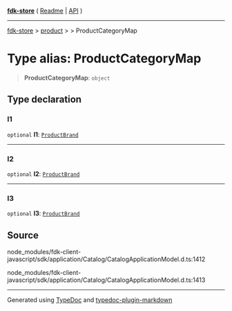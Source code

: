 [**fdk-store**](../../../README.md) ( [Readme](../../../README.md) \| [API](../../../API.md) )

---

[fdk-store](../../../API.md) > [product](../../README.md) > [<internal>](../README.md) > ProductCategoryMap

# Type alias: ProductCategoryMap

> **ProductCategoryMap**: `object`

## Type declaration

### l1

`optional` **l1**: [`ProductBrand`](type-alias.ProductBrand.md)

---

### l2

`optional` **l2**: [`ProductBrand`](type-alias.ProductBrand.md)

---

### l3

`optional` **l3**: [`ProductBrand`](type-alias.ProductBrand.md)

## Source

node_modules/fdk-client-javascript/sdk/application/Catalog/CatalogApplicationModel.d.ts:1412

node_modules/fdk-client-javascript/sdk/application/Catalog/CatalogApplicationModel.d.ts:1413

---

Generated using [TypeDoc](https://typedoc.org/) and [typedoc-plugin-markdown](https://www.npmjs.com/package/typedoc-plugin-markdown)
